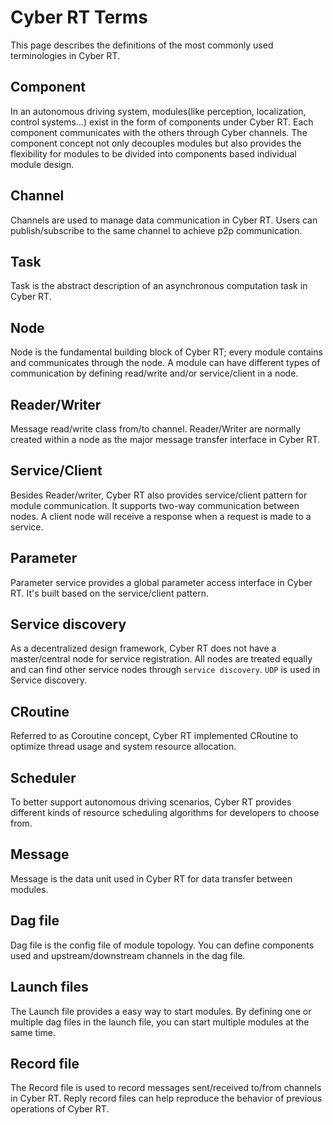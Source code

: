 Cyber RT Terms
=================

This page describes the definitions of the most commonly used terminologies in Cyber RT.

## Component

In an autonomous driving system, modules(like perception, localization, control systems...) exist in the form of components under Cyber RT. Each component communicates with the others through Cyber channels. The component concept not only decouples modules but also provides the flexibility for modules to be divided into components based individual module design.

## Channel

Channels are used to manage data communication in Cyber RT. Users can publish/subscribe to the same channel to achieve p2p communication.

## Task

Task is the abstract description of an asynchronous computation task in Cyber RT.

## Node

Node is the fundamental building block of Cyber RT; every module contains and communicates through the node. A module can have different types of communication by defining read/write and/or service/client in a node.

## Reader/Writer

Message read/write class from/to channel. Reader/Writer are normally created within a node as the major message transfer interface in Cyber RT.

## Service/Client

Besides Reader/writer, Cyber RT also provides service/client pattern for module communication. It supports two-way communication between nodes. A client node will receive a response when a request is made to a service.

## Parameter

Parameter service provides a global parameter access interface in Cyber RT. It's built based on the service/client pattern.

## Service discovery

As a decentralized design framework, Cyber RT does not have a master/central node for service registration. All nodes are treated equally and can find other service nodes through `service discovery`. `UDP` is used in Service discovery.

## CRoutine

Referred to as Coroutine concept, Cyber RT implemented CRoutine to optimize thread usage and system resource allocation.

## Scheduler

To better support autonomous driving scenarios, Cyber RT provides different kinds of resource scheduling algorithms for developers to choose from.

## Message

Message is the data unit used in Cyber RT for data transfer between modules.

## Dag file

Dag file is the config file of module topology. You can define components used and upstream/downstream channels in the dag file.

## Launch files

The Launch file provides a easy way to start modules. By defining one or multiple dag files in the launch file, you can start multiple modules at the same time.

## Record file

The Record file is used to record messages sent/received to/from channels in Cyber RT. Reply record files can help reproduce the behavior of previous operations of Cyber RT.
